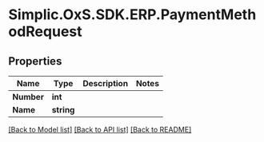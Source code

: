 # Simplic.OxS.SDK.ERP.PaymentMethodRequest

## Properties

Name | Type | Description | Notes
------------ | ------------- | ------------- | -------------
**Number** | **int** |  | 
**Name** | **string** |  | 

[[Back to Model list]](../README.md#documentation-for-models) [[Back to API list]](../README.md#documentation-for-api-endpoints) [[Back to README]](../README.md)


